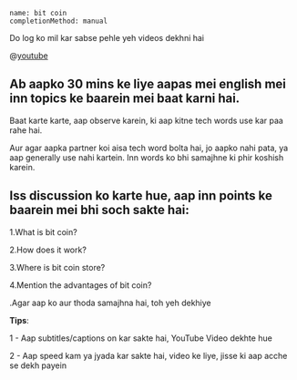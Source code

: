 ```ngMeta
name: bit coin
completionMethod: manual
```

Do log ko mil kar sabse pehle yeh videos dekhni hai

@[youtube](Um63OQz3bjo)


## Ab aapko 30 mins ke liye aapas mei english mei inn topics ke baarein mei baat karni hai.

Baat karte karte, aap observe karein, ki aap kitne tech words use kar paa rahe hai.

Aur agar aapka partner koi aisa tech word bolta hai, jo aapko nahi pata, ya aap generally use nahi kartein. Inn words ko bhi samajhne ki phir koshish karein.

## Iss discussion ko karte hue, aap inn points ke baarein mei bhi soch sakte hai:

1.What is bit coin?

2.How does it work?

3.Where is bit coin store?


4.Mention the advantages of bit coin?

.Agar aap ko aur thoda samajhna hai, toh yeh dekhiye

**Tips**:

1 - Aap subtitles/captions on kar sakte hai, YouTube Video dekhte hue

2 - Aap speed kam ya jyada kar sakte hai, video ke liye, jisse ki aap acche se dekh payein
 
